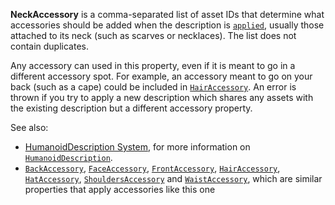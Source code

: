 **NeckAccessory** is a comma-separated list of asset IDs that determine
what accessories should be added when the description is
[`applied`](https://create.roblox.com/docs/reference/engine/classes/Humanoid#ApplyDescription), usually those attached to its
neck (such as scarves or necklaces). The list does not contain duplicates.

Any accessory can used in this property, even if it is meant to go in a
different accessory spot. For example, an accessory meant to go on your
back (such as a cape) could be included in
[`HairAccessory`](https://create.roblox.com/docs/reference/engine/classes/HumanoidDescription#HairAccessory). An error is
thrown if you try to apply a new description which shares any assets with
the existing description but a different accessory property.

See also:

- [HumanoidDescription System](https://create.roblox.com/docs/characters/appearance#humanoiddescription),
for more information on [`HumanoidDescription`](https://create.roblox.com/docs/reference/engine/classes/HumanoidDescription).
- [`BackAccessory`](https://create.roblox.com/docs/reference/engine/classes/HumanoidDescription#BackAccessory),
[`FaceAccessory`](https://create.roblox.com/docs/reference/engine/classes/HumanoidDescription#FaceAccessory),
[`FrontAccessory`](https://create.roblox.com/docs/reference/engine/classes/HumanoidDescription#FrontAccessory),
[`HairAccessory`](https://create.roblox.com/docs/reference/engine/classes/HumanoidDescription#HairAccessory),
[`HatAccessory`](https://create.roblox.com/docs/reference/engine/classes/HumanoidDescription#HatAccessory),
[`ShouldersAccessory`](https://create.roblox.com/docs/reference/engine/classes/HumanoidDescription#ShouldersAccessory) and
[`WaistAccessory`](https://create.roblox.com/docs/reference/engine/classes/HumanoidDescription#WaistAccessory), which are
similar properties that apply accessories like this one